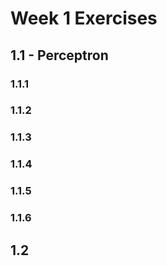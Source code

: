 # Week 1 Exercises

## 1.1 - Perceptron

### 1.1.1

### 1.1.2

### 1.1.3

### 1.1.4

### 1.1.5

### 1.1.6

## 1.2